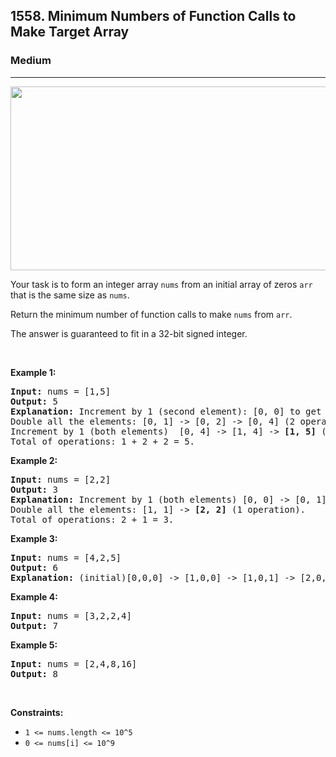 <h2>1558. Minimum Numbers of Function Calls to Make Target Array</h2><h3>Medium</h3><hr><div><p><img alt="" src="https://assets.leetcode.com/uploads/2020/07/10/sample_2_1887.png" style="width: 573px; height: 294px;"></p>

<p>Your task is to form&nbsp;an integer array <code>nums</code> from an initial array of zeros&nbsp;<code>arr</code> that is the&nbsp;same size&nbsp;as <code>nums</code>.</p>

<p>Return the minimum number of&nbsp;function calls to make <code>nums</code> from <code>arr</code>.</p>

<p>The answer is guaranteed to fit in a 32-bit signed integer.</p>

<p>&nbsp;</p>
<p><strong>Example 1:</strong></p>

<pre><strong>Input:</strong> nums = [1,5]
<strong>Output:</strong> 5
<strong>Explanation:</strong> Increment by 1 (second element): [0, 0] to get [0, 1] (1 operation).
Double all the elements: [0, 1] -&gt; [0, 2] -&gt; [0, 4] (2 operations).
Increment by 1 (both elements)  [0, 4] -&gt; [1, 4] -&gt; <strong>[1, 5]</strong> (2 operations).
Total of operations: 1 + 2 + 2 = 5.
</pre>

<p><strong>Example 2:</strong></p>

<pre><strong>Input:</strong> nums = [2,2]
<strong>Output:</strong> 3
<strong>Explanation:</strong> Increment by 1 (both elements) [0, 0] -&gt; [0, 1] -&gt; [1, 1] (2 operations).
Double all the elements: [1, 1] -&gt; <strong>[2, 2]</strong> (1 operation).
Total of operations: 2 + 1 = 3.
</pre>

<p><strong>Example 3:</strong></p>

<pre><strong>Input:</strong> nums = [4,2,5]
<strong>Output:</strong> 6
<strong>Explanation:</strong> (initial)[0,0,0] -&gt; [1,0,0] -&gt; [1,0,1] -&gt; [2,0,2] -&gt; [2,1,2] -&gt; [4,2,4] -&gt; <strong>[4,2,5]</strong>(nums).
</pre>

<p><strong>Example 4:</strong></p>

<pre><strong>Input:</strong> nums = [3,2,2,4]
<strong>Output:</strong> 7
</pre>

<p><strong>Example 5:</strong></p>

<pre><strong>Input:</strong> nums = [2,4,8,16]
<strong>Output:</strong> 8
</pre>

<p>&nbsp;</p>
<p><strong>Constraints:</strong></p>

<ul>
	<li><code>1 &lt;= nums.length &lt;= 10^5</code></li>
	<li><code>0 &lt;= nums[i] &lt;= 10^9</code></li>
</ul>
</div>